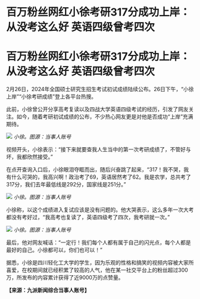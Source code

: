 # 百万粉丝网红小徐考研317分成功上岸：从没考这么好 英语四级曾考四次

# 百万粉丝网红小徐考研317分成功上岸：从没考这么好 英语四级曾考四次

2月26日，2024年全国硕士研究生招生考试初试成绩陆续公布。26日下午，“小徐上岸”“小徐考研成绩”登上各平台热搜。

此前，小徐曾公开分享高考复读以及四战大学英语四级考试的经历，引发了网友关注。如今，随着考研初试成绩的公布，不少热心网友更是对他是否成功“上岸”充满期待。

![](https://inews.gtimg.com/om_bt/OM4Mjp0dVz1caWRvf0Ed1k-kzyXQjy6nz6WEJ8XB39AsAAA/1000)
_小徐。图源：当事人账号_

视频开头，小徐表示：“接下来就要查我人生当中的第一次考研成绩了，不管好与坏，我都欣然接受。”

在点开查询入口后，小徐眼泪夺眶而出，随后兴奋跳了起来，“317！我不哭，我有什么可哭的，我高兴啊！政治考了69，英语居然考了62。我是农学，总共考了317分，我们去年最低线是292分，国家线是251分。”

![](https://inews.gtimg.com/om_bt/O47277yvZe8SF0_Z_CLUsKX6_WAnO_zmfA88BUn_xwT60AA/1000)
_小徐。图源：当事人账号_

小徐称，以这个成绩进入复试应该是没有问题的。他大哭表示，这么多年一次大考都没有考好过，“我高考也复读了，英语四级考了四次，我考研就一次。”

![](https://inews.gtimg.com/om_bt/OrGdz88IMmK8l5qJcYcIe9PPpnlBak2LHXRgCXnfG4ZOUAA/1000)
_小徐。图源：当事人账号_

最后，他对网友喊话：“一定行！我们每个人都有属于自己的闪光点，每个人都是最好的自己。小徐都可以，你们也可以！”

据悉，小徐是四川轻化工大学的学生，因为乐观的性格和搞笑的视频内容被大家所喜爱，在校期间就已经积累了较高的人气，他在某一社交平台上的粉丝超过300万，所发布的内容累计获得了近9000万的点赞量。

**【来源：九派新闻综合当事人账号】**

